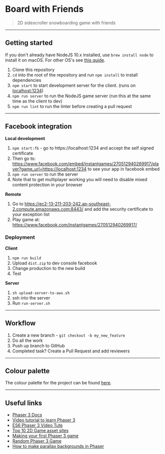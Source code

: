 # Board with Friends
> 2D sidescroller snowboarding game with friends

---

## Getting started
If you don't already have NodeJS 10.x installed, use `brew install node` to install it on macOS. For other OS's see [this guide](https://nodejs.org/en/download/package-manager/).

1. Clone this repository
2. `cd` into the root of the repository and run `npm install` to install dependencies
3. `npm start` to start development server for the client. (runs on [localhost:1234](http://localhost:1234/))
4. `npm run server` to run the NodeJS game server (run this at the same time as the client to dev)
5. `npm run lint` to run the linter before creating a pull request


---

## Facebook integration

__Local development__
1. `npm start:fb` - go to https://localhost:1234 and accept the self signed certificate
2. Then go to: https://www.facebook.com/embed/instantgames/270512940269917/player?game_url=https://localhost:1234 to see your app in facebook embed
3. `npm run server` to run the server
4. Note that to get multiplayer working you will need to disable mixed content protection in your browser


__Remote__
1. Go to https://ec2-13-211-203-242.ap-southeast-2.compute.amazonaws.com:8443/ and add the security certificate to your exception list
2. Play game at: https://www.facebook.com/instantgames/270512940269917/


### Deployment
__Client__
1. `npm run build`
2. Upload `dist.zip` to dev console facebook
3. Change production to the new build
4. Test

__Server__
1. `sh upload-server-to-aws.sh`
2. ssh into the server
3. Run `run-server.sh`

---

## Workflow

1. Create a new branch - `git checkout -b my_new_feature`
2. Do all the work
3. Push up branch to GitHub
4. Completed task? Create a Pull Request and add reviewers

---

## Colour palette
The colour palette for the project can be found [here](http://colorpeek.com/#466e85,8fb2c4,d0dde4,ecefed,395123,6e8c52,d91b1e,540f0f,9b1417,fc9b2d,54ded8).

---

## Useful links
- [Phaser 3 Docs](https://photonstorm.github.io/phaser3-docs/index.html)
- [Video tutorial to learn Phaser 3](https://youtu.be/T9kOFSFvgKc?t=7m)
- [ES6 Phaser 3 Video Tute](https://www.youtube.com/watch?v=7cpZ5Y7THmo)
- [Top 10 2D Game asset sites](https://www.gamasutra.com/blogs/DavidYing/20151221/262323/Top_10_Best_2D_Game_Asset_sites.php)
- [Making your first Phaser 3 game](https://www.phaser.io/tutorials/making-your-first-phaser-3-game)
- [Random Phaser 3 Game](http://labs.phaser.io/edit.html?src=src\games\mass%20attack\updated.js)
- [How to make parallax backgrounds in Phaser](https://www.joshmorony.com/how-to-create-a-parallax-background-in-phaser/)
